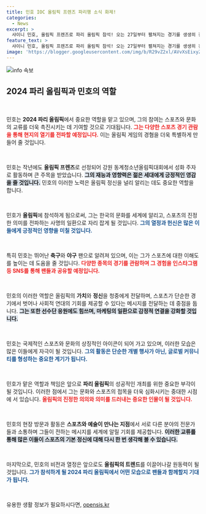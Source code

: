 ```yaml
---
title: 민호 IOC 올림픽 프렌즈 파리행 소식 화제!
categories:
  - News
excerpt: >
  샤이니 민호, 올림픽 프렌즈로 파리 올림픽 참석! 오는 27일부터 펼쳐지는 경기를 생생히 전하며, 선수단 응원에 나선다. 강원 동계청소년올림픽대회 홍보도 맡아 더욱 기대를 모은다!
feature_text: >
  샤이니 민호, 올림픽 프렌즈로 파리 올림픽 참석! 오는 27일부터 펼쳐지는 경기를 생생히 전하며, 선수단 응원에 나선다. 강원 동계청소년올림픽대회 홍보도 맡아 더욱 기대를 모은다!
image: 'https://blogger.googleusercontent.com/img/b/R29vZ2xl/AVvXsEixyZcFfHzMRdzZMjFBmAUKJYCLCGyLL1o632UiGVXcaFdKo_bkvkuCioo0uUKlGfBVcT3P84aROyZIXSBEx3Aw5nCQ3pTgDom1WDC4m8eifvWiAmWEEVb4x6G_l8C0QH225ldMjyaFvpxGEBGNO37VmDTDMHGhJPq73UglMfDca1-0aw/s1600/blogspot.png'
---
```


<p><img src="https://blogger.googleusercontent.com/img/b/R29vZ2xl/AVvXsEixyZcFfHzMRdzZMjFBmAUKJYCLCGyLL1o632UiGVXcaFdKo_bkvkuCioo0uUKlGfBVcT3P84aROyZIXSBEx3Aw5nCQ3pTgDom1WDC4m8eifvWiAmWEEVb4x6G_l8C0QH225ldMjyaFvpxGEBGNO37VmDTDMHGhJPq73UglMfDca1-0aw/s1600/blogspot.png" alt="info 속보" /></p>

<h2 data-ke-size="size26">2024 파리 올림픽과 민호의 역할</h2>

<p data-ke-size="size16">&nbsp;</p>

<p>민호는 <b>2024 파리 올림픽</b>에서 중요한 역할을 맡고 있으며, 그의 참여는 스포츠와 문화의 교류를 더욱 촉진시키는 데 기여할 것으로 기대됩니다. <b><span style="color: #ee2323;">그는 다양한 스포츠 경기 관람을 통해 현지의 열기를 전파할 예정입니다.</span></b> 이는 올림픽 게임의 경혐을 더욱 특별하게 만들어 줄 것입니다. </p>

<p data-ke-size="size16">&nbsp;</p>

<p>민호는 작년에도 <b>올림픽 프렌즈</b>로 선정되어 강원 동계청소년올림픽대회에서 성화 주자로 활동하며 큰 주목을 받았습니다. <b><span style="background-color: #21538527;">그의 재능과 영향력은 젊은 세대에게 긍정적인 영감을 줄 것입니다.</span></b> 민호의 이러한 노력은 올림픽 정신을 널리 알리는 데도 중요한 역할을 합니다. </p>

<p data-ke-size="size16">&nbsp;</p>

<p>민호가 <b>올림픽</b>에 참석하게 됨으로써, 그는 한국의 문화를 세계에 알리고, 스포츠의 진정한 의미를 전파하는 사명의 일환으로 자리 잡게 될 것입니다. <b><span style="color: #1a5490;">그의 열정과 헌신은 많은 이들에게 긍정적인 영향을 미칠 것입니다.</span></b> </p>

<p data-ke-size="size16">&nbsp;</p>

<p>특히 민호는 뛰어난 <b>축구</b>와 <b>야구</b> 팬으로 알려져 있으며, 이는 그가 스포츠에 대한 이해도를 높이는 데 도움을 줄 것입니다. <b><span style="color: #ee2323;">다양한 종목의 경기를 관람하며 그 경험을 인스타그램 등 SNS를 통해 팬들과 공유할 예정입니다.</span></b></p>

<p data-ke-size="size16">&nbsp;</p>

<p>민호의 이러한 역할은 올림픽의 <b>가치</b>와 <b>정신</b>을 청중에게 전달하며, 스포츠가 단순한 경기에서 벗어나 사회적 연대의 기회를 제공할 수 있다는 메시지를 전달하는 데 중점을 둡니다. <b><span style="background-color: #21538527;">그는 또한 선수단 응원에도 힘쓰며, 마케팅의 일환으로 감정적 연결을 강화할 것입니다.</span></b></p>

<p data-ke-size="size16">&nbsp;</p>

<p>민호는 국제적인 스포츠와 문화의 상징적인 아이콘이 되어 가고 있으며, 이러한 모습은 많은 이들에게 자극이 될 것입니다. <b><span style="color: #1a5490;">그의 활동은 단순한 개별 행사가 아닌, 글로벌 커뮤니티를 형성하는 중요한 계기가 됩니다.</span></b> </p>

<p data-ke-size="size16">&nbsp;</p>

<p>민호가 맡은 역할과 책임은 앞으로 <b>파리 올림픽</b>의 성공적인 개최를 위한 중요한 부각이 될 것입니다. 이러한 점에서 그는 문화와 스포츠의 접목을 더욱 심화시키는 중대한 시점에 서 있습니다. <b><span style="color: #ee2323;">올림픽의 진정한 의의와 의미를 드러내는 중요한 인물이 될 것입니다.</span></b> </p>

<p data-ke-size="size16">&nbsp;</p>

<p>민호의 현장 방문과 활동은 <b>스포츠와 예술이 만나는 지점</b>에서 서로 다른 분야의 전문가들과 소통하며 그들이 전하는 메시지를 세계에 알릴 기회를 제공합니다. <b><span style="background-color: #21538527;">이러한 교류를 통해 많은 이들이 스포츠의 기본 정신에 대해 다시 한 번 생각해 볼 수 있습니다.</span></b> </p>

<p data-ke-size="size16">&nbsp;</p>

<p>마지막으로, 민호의 비전과 열정은 앞으로도 <b>올림픽의 트렌드</b>를 이끌어나갈 원동력이 될 것입니다. <b><span style="color: #1a5490;">그가 참석하게 될 2024 파리 올림픽에서 어떤 모습으로 팬들과 함께할지 기대가 됩니다.</span></b> </p>

<p data-ke-size="size16">&nbsp;</p>
유용한 생활 정보가 필요하시다면, <a href="https://opensis.kr" rel="dofollow">opensis.kr</a>


